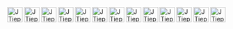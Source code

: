 <div style="">
    <img align="center" alt="JTieppo-Python" height="35" width="35" src="https://github.com/JTieppo/JTieppo/blob/main/imgs/python.png">
    <img align="center" alt="JTieppo-Cpp" height="35" width="35" src="https://github.com/JTieppo/JTieppo/blob/main/imgs/Cpp.png">
    <img align="center" alt="JTieppo-JS" heigth="35" width="35" src="https://github.com/JTieppo/JTieppo/blob/main/imgs/java-script.png">
    <img align="center" alt="JTieppo-css" height="35" width="35" src="https://github.com/JTieppo/JTieppo/blob/main/imgs/css.png">
    <img align="center" alt="JTieppo-html" height="35" width="35" src="https://github.com/JTieppo/JTieppo/blob/main/imgs/html.png">
    <img align="center" alt="JTieppo-git" height="35" width="35" src="https://github.com/JTieppo/JTieppo/blob/main/imgs/git.png"> 
    <img align="center" alt="JTieppo-react" height="35" width="35" src="https://github.com/JTieppo/JTieppo/blob/main/imgs/react.png">
    <img align="center" alt="JTieppo-typescript" height="35" width="35" src="https://github.com/JTieppo/JTieppo/blob/main/imgs/typescript.png">
    <img align="center" alt="JTieppo-nodejs" height="35" width="35" src="https://github.com/JTieppo/JTieppo/blob/main/imgs/nodejs.png">
    <img align="center" alt="JTieppo-bootstrap" height="35" width="35" src="https://github.com/JTieppo/JTieppo/blob/main/imgs/bootstrap.png">
    <img align="center" alt="JTieppo-nextjs" height="35" width="35" src="https://github.com/JTieppo/JTieppo/blob/main/imgs/nextjs.png">
    <img align="center" alt="JTieppo-tailwind" height="35" whidth="35" src="https://github.com/JTieppo/JTieppo/blob/main/imgs/tailwind.png">
    <img align="center" alt="JTieppo-lua" height="35" whidth="35" src="https://github.com/JTieppo/JTieppo/blob/main/imgs/lua.png">
</div>




   <!-- <p> Referência icones:
    - Iconduck
    - Flaticon
    </p>-->
 
